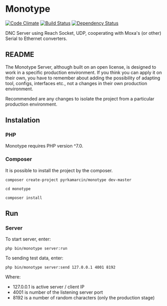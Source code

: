 # Monotype

[![Code Climate](https://codeclimate.com/github/pyrkamarcin/monotype/badges/gpa.svg)](https://codeclimate.com/github/pyrkamarcin/monotype)
[![Build Status](https://travis-ci.org/pyrkamarcin/monotype.svg?branch=master)](https://travis-ci.org/pyrkamarcin/monotype)
[![Dependency Status](https://www.versioneye.com/user/projects/584e631ca83e27003c0e505a/badge.svg?style=flat-square)](https://www.versioneye.com/user/projects/584e631ca83e27003c0e505a)

DNC Server using Reach Socket, UDP, cooperating with Moxa's (or other) Serial to Ethernet converters.

## README
The Monotype Server, although built on an open license, is designed to work in a specific production environment.
If you think you can apply it on their own, you have to remember about adding the possibility of adapting tool, configs, interfaces etc., not a changes in their own production environment.

Recommended are any changes to isolate the project from a particular production environment.

## Instalation

### PHP
Monotype requires PHP version ^7.0.

### Composer 
It is possible to install the project by the composer.

`composer create-project pyrkamarcin/monotype dev-master`

`cd monotype`

`composer install`

## Run

### Server

To start server, enter:

`php bin/monotype server:run`

To sending test data, enter:

`php bin/monotype server:send 127.0.0.1 4001 8192`

Where:

- 127.0.0.1 is active server / client IP
- 4001 is number of the listening server port
- 8192 is a number of random characters (only the production stage)
